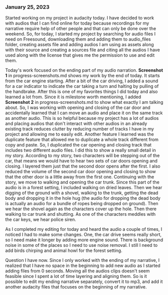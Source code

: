 ### January 25, 2023

Started working on my project in audacity today. I have decided to work with audios that I can find online for today because recordings for my narrative 
require help of other people and that can only be done over the weekend. So, for today, I started my project by searching for audio files I need on 
Freesound, downloading them and adding them to audio_files folder, creating assets file and adding audios I am using as assets along with their source 
and creating a sources file and citing all the audios I have used along with the license that gives me the permission to use and edit them.

Today's work focused on the ending part of my audio narration. **Screenshot 1** in progress-screenshots.md shows my work by the end of today.
It starts from the car engine starting. After a bit of the car driving, I added a sound for a car indicator to indicate the car taking a turn and 
halting by pulling of the handbrake. After this is one of my favorites things I did today and also learned a lot from. Since it is milestone worth 
mentioning, I added **Screenshot 2** in progress-screenshots.md to show what exactly I am talking about. So, I was working with opening and closing of 
the car door and accidentally learned that I can move an audio and place it on the same track as another audio. This is so helpful because my project
has a lot of audios and placing audios that don't interact with other audios in an already existing track reduces clutter by reducing number of tracks I 
have in my project and allowing me to easily edit. Another feature I learned was the duplicate feature that allowed me to duplicate a whole track 
different from copy and paste. So, I duplicated the car opening and closing track that includes two different audio files. I did this to show a really small
detail in my story. According to my story, two characters will be stepping out of the car, that means we would have to hear two sets of car doors opening 
and closing. I layered them just that the second door opens after the first. I also reduced the volume of the second car door opening and closing to show
that the other door is a little away from the first one. Continuing with the story, we move to walking and opening the car trunk. Since this part of the 
audio is in a forest setting, I included walking on dried leaves. Then we hear digging of the ground with a shovel, walking to the trunk, getting the 
dead body and dropping it in the hole hug (the audio for dropping the dead body is actually an audio for a bundle of ropes being dropped on ground).
Then we hear the shovel again as the characters cover up the hole. Then there walking to car trunk and shutting. As one of the characters meddles with the
car keys, we hear police siren.

As I completed my editing for today and heard the audio a couple of times, I noticed I had to make some changes. One, the car drive seems really short, so 
I need make it longer by adding more engine sound. There is background noise in some of the places so I need to use noise removal. I still I need to add 
birds chirping and animal howl for the forest setting. 

Question I have now. Since I only worked with the ending of my narrative, I realized that I have no space in the beginning to add new audio as I started 
adding files from 0 seconds. Moving all the audios clips doesn't seem feasible since I spent a lot of time layering and aligning them. So is it possible 
to edit my ending narrative separately, convert it to mp3, and add it another audacity files that focuses on the beginning of my narrative.
